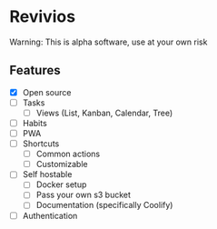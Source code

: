 # Revivios

Warning: This is alpha software, use at your own risk

## Features
- [x] Open source
- [ ] Tasks
    - [ ] Views (List, Kanban, Calendar, Tree)
- [ ] Habits
- [ ] PWA
- [ ] Shortcuts
    - [ ] Common actions
    - [ ] Customizable
- [ ] Self hostable
    - [ ] Docker setup
    - [ ] Pass your own s3 bucket
    - [ ] Documentation (specifically Coolify)
- [ ] Authentication

